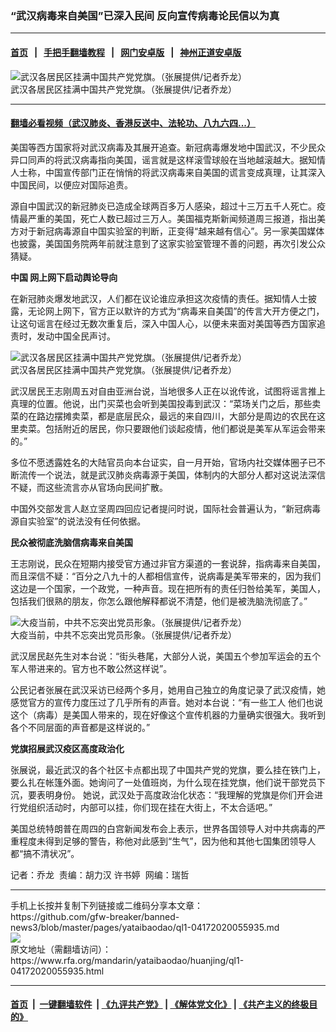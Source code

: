 ### “武汉病毒来自美国”已深入民间   反向宣传病毒论民信以为真
------------------------

#### [首页](https://github.com/gfw-breaker/banned-news3/blob/master/README.md) &nbsp;&nbsp;|&nbsp;&nbsp; [手把手翻墙教程](https://github.com/gfw-breaker/guides/wiki) &nbsp;&nbsp;|&nbsp;&nbsp; [网门安卓版](https://github.com/oGate2/oGate) &nbsp;&nbsp;|&nbsp;&nbsp; [神州正道安卓版](https://github.com/SzzdOgate/update) 



<div id="headerimg">
 <img alt="武汉各居民区挂满中国共产党党旗。（张展提供/记者乔龙）" src="https://www.rfa.org/mandarin/yataibaodao/huanjing/ql1-04172020055935.html/m0417-ql1p1.jpg/@@images/418b634c-dd95-462b-81f1-f60fbaad7bb4.jpeg" title="武汉各居民区挂满中国共产党党旗。（张展提供/记者乔龙）"/>
 <div id="headerimgcontents">
  <div id="headerimgcaption">
   <span>
    武汉各居民区挂满中国共产党党旗。（张展提供/记者乔龙）
   </span>
   <!-- zoomattribute -->
  </div>
  <!-- headerimgcaption -->
 </div>
 <!-- headerimagecontents -->
</div>

<hr/>


#### [翻墙必看视频（武汉肺炎、香港反送中、法轮功、八九六四...）](https://github.com/gfw-breaker/banned-news3/blob/master/pages/link3.md)

<div id="storytext">
 <div>
  <div class="slot_header">
  </div>
 </div>
 <p>
  美国等西方国家将对武汉病毒及其展开追查。新冠病毒爆发地中国武汉，不少民众异口同声的将武汉病毒指向美国，谣言就是这样滚雪球般在当地越滚越大。据知情人士称，中国宣传部门正在悄悄的将武汉病毒来自美国的谎言变成真理，让其深入中国民间，以便应对国际追责。
 </p>
 <p>
  源自中国武汉的新冠肺炎已造成全球两百多万人感染，超过十三万五千人死亡。疫情最严重的美国，死亡人数已超过三万人。美国福克斯新闻频道周三报道，指出美方对于新冠病毒源自中国实验室的判断，正变得“越来越有信心”。另一家美国媒体也披露，美国国务院两年前就注意到了这家实验室管理不善的问题，再次引发公众猜疑。
 </p>
 <p>
 </p>
 <p>
 </p>
 <p>
  <b>
   中国
  </b>
  <b>
   网上网下启动舆论导向
  </b>
 </p>
 <p>
  在新冠肺炎爆发地武汉，人们都在议论谁应承担这次疫情的责任。据知情人士披露，无论网上网下，官方正以默许的方式为“病毒来自美国”的传言大开方便之门，让这句谣言在经过无数次重复后，深入中国人心，以便未来面对美国等西方国家追责时，发动中国全民声讨。
 </p>
 <p>
 </p>
 <p>
  <div class="image-inline captioned" style="width:1500px;">
   <div style="width:1500px;">
    <img alt="武汉各居民区挂满中国共产党党旗。（张展提供/记者乔龙）" src="https://www.rfa.org/mandarin/yataibaodao/huanjing/ql1-04172020055935.html/m0417-ql1p2.jpg" title="武汉各居民区挂满中国共产党党旗。（张展提供/记者乔龙）"/>
   </div>
   <div class="image-caption">
    <span style="width:1500px;">
     武汉各居民区挂满中国共产党党旗。（张展提供/记者乔龙）
    </span>
    <span class="copyright">
    </span>
   </div>
  </div>
 </p>
 <p>
  武汉居民王志刚周五对自由亚洲台说，当地很多人正在以讹传讹，试图将谣言推上真理的位置。他说，出门买菜也会听到美国投毒到武汉：“菜场关门之后，那些卖菜的在路边摆摊卖菜，都是底层民众，最远的来自四川，大部分是周边的农民在这里卖菜。包括附近的居民，你只要跟他们谈起疫情，他们都说是美军从军运会带来的。”
 </p>
 <p>
  多位不愿透露姓名的大陆官员向本台证实，自一月开始，官场内社交媒体圈子已不断流传一个说法，就是武汉肺炎病毒源于美国，体制内的大部分人都对这说法深信不疑，而这些流言亦从官场向民间扩散。
 </p>
 <p>
  中国外交部发言人赵立坚周四回应记者提问时说，国际社会普遍认为，“新冠病毒源自实验室”的说法没有任何依据。
 </p>
 <p>
  <b>
   民众被彻底洗脑信病毒来自美国
  </b>
 </p>
 <p>
  王志刚说，民众在短期内接受官方通过非官方渠道的一套说辞，指病毒来自美国，而且深信不疑：“百分之八九十的人都相信宣传，说病毒是美军带来的，因为我们这边是一个国家，一个政党，一种声音。现在把所有的责任归咎给美军，美国人，包括我们很熟的朋友，你怎么跟他解释都说不清楚，他们是被洗脑洗彻底了。”
 </p>
 <p>
 </p>
 <p>
  <div class="image-inline captioned" style="width:1500px;">
   <div style="width:1500px;">
    <img alt="大疫当前，中共不忘突出党员形象。（张展提供/记者乔龙）" src="https://www.rfa.org/mandarin/yataibaodao/huanjing/ql1-04172020055935.html/m0417-ql1p3.jpg" title="大疫当前，中共不忘突出党员形象。（张展提供/记者乔龙）"/>
   </div>
   <div class="image-caption">
    <span style="width:1500px;">
     大疫当前，中共不忘突出党员形象。（张展提供/记者乔龙）
    </span>
    <span class="copyright">
    </span>
   </div>
  </div>
 </p>
 <p>
  武汉居民赵先生对本台说：“街头巷尾，大部分人说，美国五个参加军运会的五个军人带进来的。官方也不敢公然这样说”。
 </p>
 <p>
  公民记者张展在武汉采访已经两个多月，她用自己独立的角度记录了武汉疫情，她感觉官方的宣传力度压过了几乎所有的声音。她对本台说：“有一些工人 他们也说这个（病毒）是美国人带来的，现在好像这个宣传机器的力量确实很强大。我听到各个不同层面的声音都是这样说的。”
 </p>
 <p>
  <b>
   党旗招展武汉疫区高度政治化
  </b>
 </p>
 <p>
  张展说，最近武汉的各个社区卡点都出现了中国共产党的党旗，要么挂在铁门上，要么扎在帐篷外面。她询问了一处值班岗，为什么现在挂党旗，他们说干部党员下沉，要表明身份。 她说，武汉处于高度政治化状态：“我理解的党旗是你们开会进行党组织活动时，内部可以挂，你们现在挂在大街上，不太合适吧。”
 </p>
 <p>
  美国总统特朗普在周四的白宫新闻发布会上表示，世界各国领导人对中共病毒的严重程度未得到足够的警告，称他对此感到“生气”，因为他和其他七国集团领导人都“搞不清状况”。
 </p>
 <p>
 </p>
 <p>
  记者：乔龙  责编：胡力汉 许书婷  网编：瑞哲
 </p>
</div>

<hr/>
手机上长按并复制下列链接或二维码分享本文章：<br/>
https://github.com/gfw-breaker/banned-news3/blob/master/pages/yataibaodao/ql1-04172020055935.md <br/>
<a href='https://github.com/gfw-breaker/banned-news3/blob/master/pages/yataibaodao/ql1-04172020055935.md'><img src='https://github.com/gfw-breaker/banned-news3/blob/master/pages/yataibaodao/ql1-04172020055935.md.png'/></a> <br/>
原文地址（需翻墙访问）：https://www.rfa.org/mandarin/yataibaodao/huanjing/ql1-04172020055935.html


------------------------
#### [首页](https://github.com/gfw-breaker/banned-news3/blob/master/README.md) &nbsp;|&nbsp; [一键翻墙软件](https://github.com/gfw-breaker/nogfw/blob/master/README.md) &nbsp;| [《九评共产党》](https://github.com/gfw-breaker/9ping.md/blob/master/README.md#九评之一评共产党是什么) | [《解体党文化》](https://github.com/gfw-breaker/jtdwh.md/blob/master/README.md) | [《共产主义的终极目的》](https://github.com/gfw-breaker/gczydzjmd.md/blob/master/README.md)


<img src='http://gfw-breaker.win/banned-news3/pages/yataibaodao/ql1-04172020055935.md' width='0px' height='0px'/>